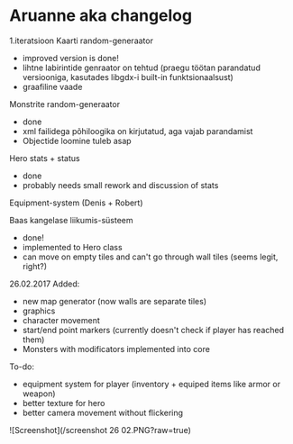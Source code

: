 # Aruanne aka changelog
1.iteratsioon
Kaarti random-generaator
   - improved version is done!
   - lihtne labirintide genraator on tehtud (praegu töötan parandatud versiooniga, kasutades libgdx-i built-in funktsionaalsust)
   - graafiline vaade
   
Monstrite random-generaator
   - done
   - xml failidega põhiloogika on kirjutatud, aga vajab parandamist
   - Objectide loomine tuleb asap
   
Hero stats + status
   - done
   - probably needs small rework and discussion of stats
   
Equipment-system (Denis + Robert)

Baas kangelase liikumis-süsteem
 - done!
 - implemented to Hero class
 - can move on empty tiles and can't go through wall tiles (seems legit, right?)
 
 26.02.2017
 Added:
  - new map generator (now walls are separate tiles)
  - graphics
  - character movement
  - start/end point markers (currently doesn't check if player has reached them)
  - Monsters with modificators implemented into core
  
 To-do:
  - equipment system for player (inventory + equiped items like armor or weapon)
  - better texture for hero
  - better camera movement without flickering
  
  ![Screenshot](/screenshot 26 02.PNG?raw=true)
